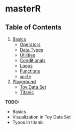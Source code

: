 # masterR

## Table of Contents

1. [Basics](../base/)
    * [Operators](../master/base/operators.md)
    * [Data Types](../master/base/types.md)
    * [Utilities](../master/base/utils.md)
    * [Conditionals](../master/base/cond.md)
    * [Loops](../master/base/loops.md)
    * [Functions](../master/base/fun.md)
    * [`apply`](../master/base/apply.md)
2. [Playground](../master/playground/)
    * [Toy Data Set](../master/playground/toy_data/)
    * [Titanic](../master/playground/titanic/)

__TODO:__

* Basics
* Visualization in Toy Data Set
* Typos in titanic

